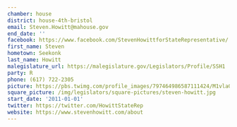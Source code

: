 ```yaml
---
chamber: house
district: house-4th-bristol
email: Steven.Howitt@mahouse.gov
end_date: ''
facebook: https://www.facebook.com/StevenHowittforStateRepresentative/
first_name: Steven
hometown: Seekonk
last_name: Howitt
malegislature_url: https://malegislature.gov/Legislators/Profile/SSH1
party: R
phone: (617) 722-2305
picture: https://pbs.twimg.com/profile_images/797464986587111424/M1vlaGx7_400x400.jpg
square_picture: /img/legislators/square-pictures/steven-howitt.jpg
start_date: '2011-01-01'
twitter: https://twitter.com/HowittStateRep
website: https://www.stevenhowitt.com/about
---
```

